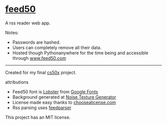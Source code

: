# [feed50](www.feed50.com)
A rss reader web app.


Notes:
* Passwords are hashed.
* Users can completely remove all their data.
* Hosted though Pythonanywhere for the time being and accessible through www.feed50.com


---  
Created for my final [cs50x](https://www.edx.org/course/introduction-computer-science-harvardx-cs50x) project.


attributions
* Feed50 font is [Lobster](https://fonts.google.com/specimen/Lobster) from [Google Fonts](https://fonts.google.com/)
* Background generated at [Noise Texture Generator](http://www.noisetexturegenerator.com/)
* License made easy thanks to [choosealicense.com](https://choosealicense.com)
* Rss parsing uses [feedparser](https://github.com/kurtmckee/feedparser)

This project has an MIT license.